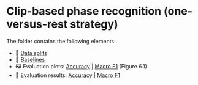 # Clip-based phase recognition (one-versus-rest strategy)

The folder contains the following elements:
 * 📂 [Data splits](Splits)
 * 📜 [Baselines](clip-1vr-baselines.txt)
 * 🖼 Evaluation plots: [Accuracy](clip-1vr-evaluation-accuracy.pdf) | [Macro F1](clip-1vr-evaluation-f1score.pdf) (Figure 6.1)
 * 📜 Evaluation results: [Accuracy](clip-1vr-evaluation-accuracy.txt) | [Macro F1](clip-1vr-evaluation-f1score.txt)
